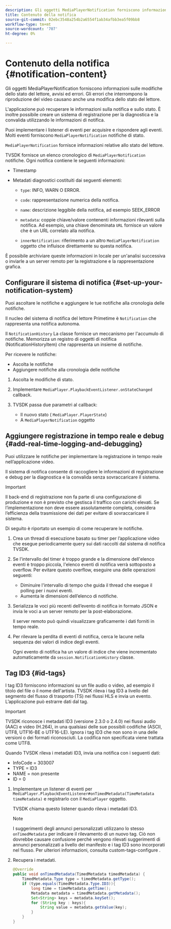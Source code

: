 ```yaml
---
description: Gli oggetti MediaPlayerNotification forniscono informazioni sulle modifiche dello stato del lettore, avvisi ed errori. Gli errori che interrompono la riproduzione del video causano anche una modifica dello stato del lettore.
title: Contenuto della notifica
source-git-commit: 02ebc3548a254b2a6554f1ab34afbb3ea5f09bb8
workflow-type: tm+mt
source-wordcount: '707'
ht-degree: 0%

---
```


# Contenuto della notifica {#notification-content}

Gli oggetti MediaPlayerNotification forniscono informazioni sulle modifiche dello stato del lettore, avvisi ed errori. Gli errori che interrompono la riproduzione del video causano anche una modifica dello stato del lettore.

L&#39;applicazione può recuperare le informazioni sulla notifica e sullo stato. È inoltre possibile creare un sistema di registrazione per la diagnostica e la convalida utilizzando le informazioni di notifica.

Puoi implementare i listener di eventi per acquisire e rispondere agli eventi. Molti eventi forniscono `MediaPlayerNotification` notifiche di stato.

`MediaPlayerNotification` fornisce informazioni relative allo stato del lettore.

TVSDK fornisce un elenco cronologico di `MediaPlayerNotification` notifiche. Ogni notifica contiene le seguenti informazioni:

* Timestamp
* Metadati diagnostici costituiti dai seguenti elementi:

   * `type`: INFO, WARN O ERROR.
   * `code`: rappresentazione numerica della notifica.
   * `name`: descrizione leggibile della notifica, ad esempio SEEK_ERROR
   * `metadata`: coppie chiave/valore contenenti informazioni rilevanti sulla notifica. Ad esempio, una chiave denominata `URL` fornisce un valore che è un URL correlato alla notifica.

   * `innerNotification`: riferimento a un altro `MediaPlayerNotification` oggetto che influisce direttamente su questa notifica.

È possibile archiviare queste informazioni in locale per un&#39;analisi successiva o inviarle a un server remoto per la registrazione e la rappresentazione grafica.

## Configurare il sistema di notifica {#set-up-your-notification-system}

Puoi ascoltare le notifiche e aggiungere le tue notifiche alla cronologia delle notifiche.

Il nucleo del sistema di notifica del lettore Primetime è `Notification` che rappresenta una notifica autonoma.

Il `NotificationHistory` La classe fornisce un meccanismo per l&#39;accumulo di notifiche. Memorizza un registro di oggetti di notifica (NotificationHistoryItem) che rappresenta un insieme di notifiche.

Per ricevere le notifiche:

* Ascolta le notifiche
* Aggiungere notifiche alla cronologia delle notifiche

1. Ascolta le modifiche di stato.
1. Implementare `MediaPlayer.PlaybackEventListener.onStateChanged` callback.
1. TVSDK passa due parametri al callback:

   * Il nuovo stato ( `MediaPlayer.PlayerState`)
   * A `MediaPlayerNotification` oggetto

## Aggiungere registrazione in tempo reale e debug {#add-real-time-logging-and-debugging}

Puoi utilizzare le notifiche per implementare la registrazione in tempo reale nell’applicazione video.

Il sistema di notifica consente di raccogliere le informazioni di registrazione e debug per la diagnostica e la convalida senza sovraccaricare il sistema.

>[!IMPORTANT]
>
>Il back-end di registrazione non fa parte di una configurazione di produzione e non è previsto che gestisca il traffico con carichi elevati. Se l’implementazione non deve essere assolutamente completa, considera l’efficienza della trasmissione dei dati per evitare di sovraccaricare il sistema.

Di seguito è riportato un esempio di come recuperare le notifiche.

1. Crea un thread di esecuzione basato su timer per l’applicazione video che esegue periodicamente query sui dati raccolti dal sistema di notifica TVSDK.

1. Se l&#39;intervallo del timer è troppo grande e la dimensione dell&#39;elenco eventi è troppo piccola, l&#39;elenco eventi di notifica verrà sottoposto a overflow. Per evitare questo overflow, eseguire una delle operazioni seguenti:

   * Diminuire l&#39;intervallo di tempo che guida il thread che esegue il polling per i nuovi eventi.
   * Aumenta le dimensioni dell’elenco di notifiche.

1. Serializza le voci più recenti dell’evento di notifica in formato JSON e invia le voci a un server remoto per la post-elaborazione.

   Il server remoto può quindi visualizzare graficamente i dati forniti in tempo reale.
1. Per rilevare la perdita di eventi di notifica, cerca le lacune nella sequenza dei valori di indice degli eventi.

   Ogni evento di notifica ha un valore di indice che viene incrementato automaticamente da `session.NotificationHistory` classe.

## Tag ID3 {#id-tags}

I tag ID3 forniscono informazioni su un file audio o video, ad esempio il titolo del file o il nome dell&#39;artista. TVSDK rileva i tag ID3 a livello del segmento del flusso di trasporto (TS) nei flussi HLS e invia un evento. L’applicazione può estrarre dati dal tag.

>[!IMPORTANT]
>
>TVSDK riconosce i metadati ID3 (versione 2.3.0 o 2.4.0) nei flussi audio (AAC) e video (H.264), in una qualsiasi delle sue possibili codifiche (ASCII, UTF8, UTF16-BE o UTF16-LE). Ignora i tag ID3 che non sono in una delle versioni o dei formati riconosciuti. La codifica non specificata viene trattata come UTF8.

Quando TVSDK rileva i metadati ID3, invia una notifica con i seguenti dati:

* InfoCode = 303007
* TYPE = ID3
* NAME = non presente
* ID = 0

1. Implementare un listener di eventi per `MediaPlayer.PlaybackEventListener#onTimedMetadata(TimeMetadata timeMetadata)` e registrarlo con il `MediaPlayer` oggetto.

   TVSDK chiama questo listener quando rileva i metadati ID3.

   >[!NOTE]
   >
   >I suggerimenti degli annunci personalizzati utilizzano lo stesso `onTimedMetadata` per indicare il rilevamento di un nuovo tag. Ciò non dovrebbe causare confusione perché vengono rilevati suggerimenti di annunci personalizzati a livello del manifesto e i tag ID3 sono incorporati nel flusso. Per ulteriori informazioni, consulta custom-tags-configure .

1. Recupera i metadati.

   ```java
   @Override 
   public void onTimedMetadata(TimedMetadata timedMetadata) { 
       TimedMetadata.Type type = timedMetadata.getType(); 
       if (type.equals(TimedMetadata.Type.ID3)){ 
           long time = timeMetadata.getTime(); 
           Metadata metadata = timedMetadata.getMetadata(); 
           Set<String> keys = metadata.keySet(); 
           for (String key : keys){ 
               String value = metadata.getValue(key); 
           } 
       } 
   }
   ```
